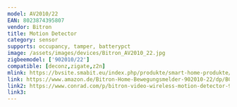 ```yaml
---
model: AV2010/22
EAN: 8023874395807
vendor: Bitron
title: Motion Detector
category: sensor
supports: occupancy, tamper, batterypct
image: /assets/images/devices/Bitron_AV2010_22.jpg
zigbeemodel: ['902010/22']
compatible: [deconz,zigate,z2n]
mlink: https://bvsite.smabit.eu/index.php/produkte/smart-home-produkte/infrarot-bewegungsmelder/
link: https://www.amazon.de/Bitron-Home-Bewegungsmelder-902010-22/dp/B00H3NJ20Q
link2: https://www.conrad.com/p/bitron-video-wireless-motion-detector-90201022-1095385
link3: 
---
```

